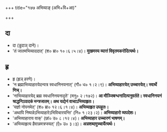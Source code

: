 +++
title="१७७ अभिव्याङ् (अभि+वि+आ)"

+++

## दा
- दा (डुदाञ् दाने)।
- 'तं जातमभिव्याददात्' (श० ब्रा० १०।६।५।४)। **मुखमस्य व्यात्तं विवृतमकरोदित्यर्थः।**

## हृ
- हृ (हृञ् हरणे)।
- 'न ब्रह्माभिव्याहारयेदन्यत्र स्वधानिनयनात्' (गौ० ध० १।२।९)। **अभिव्याहारयेत् उच्चारयेत्। स्वार्थे णिच्।**
- 'नाभिव्याहारयेद् ब्रह्म स्वधानिनयनादृते' (मनु० २।१७२)। **आ मौञ्जिबन्धनादित्यनुवर्तते। स्वधानिनयनं श्राद्धनिऽपादकं मन्त्रजातम्। अथ यद्येनं वाचाऽभिव्याहृतः।**
- 'यज्ञो नोपनमेत्' (श० ब्रा० १२।६।१।४)। **अभिव्याहृत उपहूतः।**
- 'अथापि निष्पन्नेऽभिव्याहारेऽभिविचारयन्ति' (नि० १।२३।२)। **अभिव्याहारो व्यपदेशः।**
- 'अभिव्याहाराय वाक्' (छां० उ० ८।१२।४)। **अभिव्याहार उच्चारणं भाषणम्।**
- 'अभिव्याहृत्य हैवान्नमत्रप्स्यत्' (ऐ० उ० ३।३)। **अन्नशब्दमुच्चार्येत्यर्थः।**
